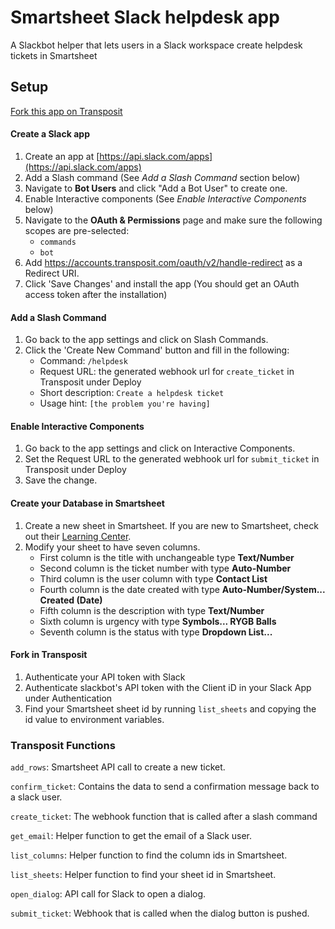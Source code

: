 # Smartsheet Slack helpdesk app

A Slackbot helper that lets users in a Slack workspace create helpdesk tickets in Smartsheet

## Setup

[Fork this app on Transposit](https://console.transposit.com/t/transposit-sample/smartsheet_slack_helpdesk?readme=true)

#### Create a Slack app

1. Create an app at [https://api.slack.com/apps](https://api.slack.com/apps)
2. Add a Slash command (See _Add a Slash Command_ section below)
3. Navigate to **Bot Users** and click "Add a Bot User" to create one.
4. Enable Interactive components (See _Enable Interactive Components_ below)
5. Navigate to the **OAuth & Permissions** page and make sure the following scopes are pre-selected:
   - `commands`
   - `bot`
6. Add https://accounts.transposit.com/oauth/v2/handle-redirect as a Redirect URI.
7. Click 'Save Changes' and install the app (You should get an OAuth access token after the installation)

#### Add a Slash Command

1. Go back to the app settings and click on Slash Commands.
1. Click the 'Create New Command' button and fill in the following:
   - Command: `/helpdesk`
   - Request URL: the generated webhook url for `create_ticket` in Transposit under Deploy
   - Short description: `Create a helpdesk ticket`
   - Usage hint: `[the problem you're having]`

#### Enable Interactive Components

1. Go back to the app settings and click on Interactive Components.
2. Set the Request URL to the generated webhook url for `submit_ticket` in Transposit under Deploy
3. Save the change.

#### Create your Database in Smartsheet

1. Create a new sheet in Smartsheet. If you are new to Smartsheet, check out their [Learning Center](https://help.smartsheet.com/).
2. Modify your sheet to have seven columns.
   - First column is the title with unchangeable type **Text/Number**
   - Second column is the ticket number with type **Auto-Number**
   - Third column is the user column with type **Contact List**
   - Fourth column is the date created with type **Auto-Number/System... Created (Date)**
   - Fifth column is the description with type **Text/Number**
   - Sixth column is urgency with type **Symbols... RYGB Balls**
   - Seventh column is the status with type **Dropdown List...**

#### Fork in Transposit

1. Authenticate your API token with Slack
2. Authenticate slackbot's API token with the Client iD in your Slack App under Authentication
3. Find your Smartsheet sheet id by running `list_sheets` and copying the id value to environment variables.

### Transposit Functions

`add_rows`: Smartsheet API call to create a new ticket.

`confirm_ticket`: Contains the data to send a confirmation message back to a slack user.

`create_ticket`: The webhook function that is called after a slash command

`get_email`: Helper function to get the email of a Slack user.

`list_columns`: Helper function to find the column ids in Smartsheet.

`list_sheets`: Helper function to find your sheet id in Smartsheet.

`open_dialog`: API call for Slack to open a dialog.

`submit_ticket`: Webhook that is called when the dialog button is pushed.
